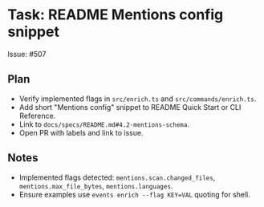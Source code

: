 # Task: README Mentions config snippet

Issue: #507

## Plan
- Verify implemented flags in `src/enrich.ts` and `src/commands/enrich.ts`.
- Add short "Mentions config" snippet to README Quick Start or CLI Reference.
- Link to `docs/specs/README.md#4.2-mentions-schema`.
- Open PR with labels and link to issue.

## Notes
- Implemented flags detected: `mentions.scan.changed_files`, `mentions.max_file_bytes`, `mentions.languages`.
- Ensure examples use `events enrich --flag KEY=VAL` quoting for shell.
